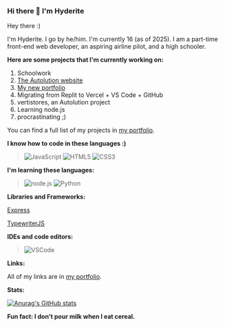 ### Hi there 👋 I'm **Hyderite**

<!--
**Hyderite/Hyderite** is a ✨ _special_ ✨ repository because its `README.md` (this file) appears on your GitHub profile.

Here are some ideas to get you started:

- 🔭 I’m currently working on ...
- 🌱 I’m currently learning ...
- 👯 I’m looking to collaborate on ...
- 🤔 I’m looking for help with ...
- 💬 Ask me about ...
- 📫 How to reach me: ...
- 😄 Pronouns: ...
- ⚡ Fun fact: ...
-->

Hey there :)

I'm Hyderite. I go by he/him. I'm currently 16 (as of 2025). I am a part-time front-end web developer, an aspiring airline pilot, and a high schooler. 

**Here are some projects that I'm currently working on:**

1. Schoolwork
2. [The Autolution website](https://autolution.vercel.app/)
3. [My new portfolio](https://new.hyderite.dev/)
4. Migrating from Replit to Vercel + VS Code + GitHub
5. vertistores, an Autolution project
6. Learning node.js
7. procrastinating ;)

You can find a full list of my projects in [my portfolio](https://hyderite.dev/).

**I know how to code in these languages :)**

> ![JavaScript](https://img.shields.io/badge/JavaScript-F7DF1E?style=for-the-badge&logo=javascript&logoColor=black)
> ![HTML5](https://img.shields.io/badge/html5-%23E34F26.svg?style=for-the-badge&logo=html5&logoColor=white)
> ![CSS3](https://img.shields.io/badge/CSS3-blue?style=for-the-badge&logo=css3&logoColor=white)

**I'm learning these languages:**

> ![node.js](https://img.shields.io/badge/node.js-43853D?style=for-the-badge&logo=node.js&logoColor=white)
> ![Python](https://img.shields.io/badge/python-3670A0?style=for-the-badge&logo=python&logoColor=ffdd54)

**Libraries and Frameworks:**

[Express](https://expressjs.com/)

[TypewriterJS](https://www.npmjs.com/package/typewriter-effect)

**IDEs and code editors:**

> ![VSCode](https://img.shields.io/badge/VSCode-blue?style=for-the-badge&logo=visualstudiocode)

**Links:**

All of my links are in [my portfolio](https://hyderite.dev/#footer).

**Stats:**

[![Anurag's GitHub stats](https://github-readme-stats.vercel.app/api?username=Hyderite&theme=shadow_red&bg_color=000000)](https://github.com/anuraghazra/github-readme-stats)

**Fun fact: I don't pour milk when I eat cereal.**

